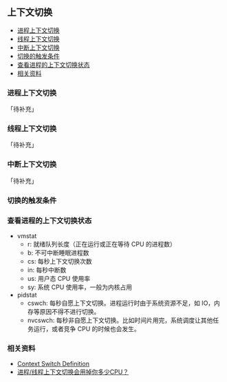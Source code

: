 ## 上下文切换

<!-- MarkdownTOC GFM -->

- [进程上下文切换](#进程上下文切换)
- [线程上下文切换](#线程上下文切换)
- [中断上下文切换](#中断上下文切换)
- [切换的触发条件](#切换的触发条件)
- [查看进程的上下文切换状态](#查看进程的上下文切换状态)
- [相关资料](#相关资料)

<!-- /MarkdownTOC -->

### 进程上下文切换

「待补充」

### 线程上下文切换

「待补充」

### 中断上下文切换

「待补充」


### 切换的触发条件



### 查看进程的上下文切换状态

- vmstat
  - r: 就绪队列长度（正在运行或正在等待 CPU 的进程数）
  - b: 不可中断睡眠进程数
  - cs: 每秒上下文切换次数
  - in: 每秒中断数
  - us: 用户态 CPU 使用率
  - sy: 系统 CPU 使用率，一般为内核占用
- pidstat
  - cswch: 每秒自愿上下文切换。进程运行时由于系统资源不足，如 IO，内存等原因不得不进行切换。
  - nvcswch: 每秒非自愿上下文切换。比如时间片用完，系统调度让其他任务运行，或者竞争 CPU 的时候也会发生。

### 相关资料

- [Context Switch Definition](http://www.linfo.org/context_switch.html)
- [进程/线程上下文切换会用掉你多少CPU？](https://zhuanlan.zhihu.com/p/79772089)

